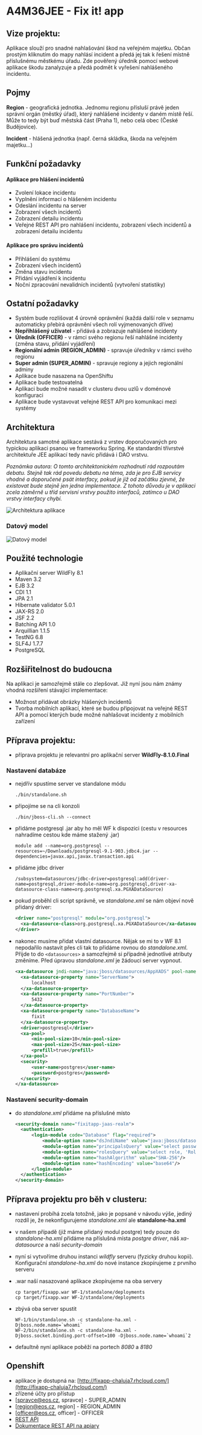 # A4M36JEE - Fix it! app #

## Vize projektu: ##
Aplikace slouží pro snadné nahlašování škod na veřejném majetku. Občan prostým kliknutím do mapy nahlásí incident a předá jej tak k řešení místně příslušnému městkému úřadu. Zde pověřený úředník pomocí webové aplikace škodu zanalyzuje a předá podmět k vyřešení nahlášeného incidentu.

## Pojmy ##
**Region** - geografická jednotka. Jednomu regionu přísluší právě jeden správní orgán (městký úřad), který nahlášené incidenty v daném místě řeší. Může to tedy být buď městská část (Praha 1), nebo celá obec (České Budějovice).

**Incident** - hlášená jednotka (např. černá skládka, škoda na veřejném majetku…)

## Funkční požadavky ##
#### Aplikace pro hlášení incidentů ####
* Zvolení lokace incidentu
* Vyplnění informací o hlášeném incidentu
* Odeslání incidentu na server
* Zobrazení všech incidentů
* Zobrazení detailu incidentu
* Veřejné REST API pro nahlášení incidentu, zobrazení všech incidentů a zobrazení detailu incidentu

#### Aplikace pro správu incidentů ####
* Přihlášení do systému
* Zobrazení všech incidentů
* Změna stavu incidentu
* Přidání vyjádření k incidentu
* Noční zpracování nevalidních incidentů (vytvoření statistiky)

## Ostatní požadavky ##
* Systém bude rozlišovat 4 úrovně oprávnění (každá další role v seznamu automaticky přebírá oprávnění všech rolí vyjmenovaných dříve)
 * **Nepřihlášený uživatel** - přidává a zobrazuje nahlášené incidenty
 * **Úředník (OFFICER)** - v rámci svého regionu řeší nahlášné incidenty (změna stavu, přidání vyjádření)
 * **Regionální admin (REGION_ADMIN)** - spravuje úředníky v rámci svého regionu
 * **Super admin (SUPER_ADMIN)** - spravuje regiony a jejich regionální adminy
* Aplikace bude nasazena na OpenShiftu
* Aplikace bude testovatelná
* Aplikaci bude možné nasadit v clusteru dvou uzlů v doménové konfiguraci
* Aplikace bude vystavovat veřejné REST API pro komunikaci mezi systémy

## Architektura ##
Architektura samotné aplikace sestává z vrstev doporučovaných pro typickou aplikaci psanou ve frameworku Spring. Ke standardní třívrstvé architektuře JEE aplikací tedy navíc přidává i DAO vrstvu. 

*Poznámka autora: O tomto architektonickém rozhodnutí rád rozpoutám debatu. Stejně tak rád povedu debatu na téma, zda je pro EJB servicy vhodné a doporučené psát interfacy, pokud je již od začátku zjevné, že existovat bude stejně jen jedna implementace. Z tohoto důvodu je v aplikaci  zcela záměrně u tříd servisní vrstvy použito interfaců, zatímco u DAO vrstvy interfacy chybí.*

![Architektura aplikace](doc/fixAppArchitecture.png)


### Datový model ###

![Datový model](doc/fixAppModel.png)


## Použité technologie ##
* Aplikační server WildFly 8.1
* Maven 3.2
* EJB 3.2
* CDI	1.1
* JPA 2.1
* Hibernate validator 5.0.1
* JAX-RS 2.0
* JSF 2.2
* Batching API 1.0
* Arquillian 1.1.5
* TestNG 6.8
* SLF4J 1.7.7
* PostgreSQL

## Rozšiřitelnost do budoucna ##
Na aplikaci je samozřejmě stále co zlepšovat. Již nyní jsou nám známy vhodná rozšíření stávající implementace:
* Možnost přidávat obrázky hlášených incidentů
* Tvorba mobilních aplikací, které se budou připojovat na veřejné REST API a pomocí kterých bude možné nahlašovat incidenty z mobilních zařízení

## Příprava projektu: ##

* příprava projektu je relevantní pro aplikační server **WildFly-8.1.0.Final**

### Nastavení databáze ###

* nejdřív spustíme server ve standalone módu

  ``./bin/standalone.sh``

* připojíme se na cli konzoli

  ``./bin/jboss-cli.sh --connect``

* přidáme postgresql .jar aby ho měl WF k dispozici (cestu v resources nahradíme cestou kde máme stažený .jar)

  ``module add --name=org.postgresql --resources=~/Downloads/postgresql-9.1-903.jdbc4.jar --dependencies=javax.api,javax.transaction.api``

* přidáme jdbc driver

  ``/subsystem=datasources/jdbc-driver=postgresql:add(driver-name=postgresql,driver-module-name=org.postgresql,driver-xa-datasource-class-name=org.postgresql.xa.PGXADataSource)``
  
* pokud proběhl cli script správně, ve *standalone.xml* se nám objeví nově přidaný driver:

  ```xml
  <driver name="postgresql" module="org.postgresql">
    <xa-datasource-class>org.postgresql.xa.PGXADataSource</xa-datasource-class>
  </driver>
  ```

* nakonec musíme přidat vlastní datasource. Nějak se mi to v WF 8.1 nepodařilo nastavit přes cli tak to přidáme rovnou do *standalone.xml*. Přijde to do ``<datasources>`` a samozřejmě si případně jednotlivé atributy změníme. Před úpravou *standalone.xml* je žádoucí server vypnout.

  ```xml
  <xa-datasource jndi-name="java:jboss/datasources/AppXADS" pool-name="AppXADS" enabled="true">
    <xa-datasource-property name="ServerName">
        localhost
    </xa-datasource-property>
    <xa-datasource-property name="PortNumber">
        5432
    </xa-datasource-property>
    <xa-datasource-property name="DatabaseName">
        fixit
    </xa-datasource-property>
    <driver>postgresql</driver>
    <xa-pool>
        <min-pool-size>10</min-pool-size>
        <max-pool-size>25</max-pool-size>
        <prefill>true</prefill>
    </xa-pool>
    <security>
        <user-name>postgres</user-name>
        <password>postgres</password>
    </security>
  </xa-datasource>
  ```


### Nastavení security-domain ###

* do *standalone.xml* přidáme na příslušné místo

  ```xml
  <security-domain name="fixitapp-jaas-realm">
    <authentication>
        <login-module code="Database" flag="required">
            <module-option name="dsJndiName" value="java:jboss/datasources/AppXADS"/>
            <module-option name="principalsQuery" value="select password from person where username=?"/>
            <module-option name="rolesQuery" value="select role, 'Roles' from person where username=?"/>
            <module-option name="hashAlgorithm" value="SHA-256"/>
            <module-option name="hashEncoding" value="base64"/>
        </login-module>
    </authentication>
  </security-domain>
  ```
  
## Příprava projektu pro běh v clusteru: ##

* nastavení probíhá zcela totožně, jako je popsané v návodu výše, jediný rozdíl je, že nekonfigurujeme *standalone.xml* ale **standalone-ha.xml**

* v našem případě (již máme přidaný modul postgre) tedy pouze do *standalone-ha.xml* přidáme na příslušná místa *postgre driver*, náš *xa-datasource* a naší *security-domain*

* nyní si vytvoříme druhou instanci *wildfly* serveru (fyzicky druhou kopii). Konfigurační *standalone-ha.xml* do nové instance zkopírujeme z prvního serveru

* .war naší nasazované aplikace zkopírujeme na oba servery
  ```
  cp target/fixapp.war WF-1/standalone/deployments
  cp target/fixapp.war WF-2/standalone/deployments
  ```
  
* zbývá oba server spustit
  ```
  WF-1/bin/standalone.sh -c standalone-ha.xml -Djboss.node.name=`whoami`
  WF-2/bin/standalone.sh -c standalone-ha.xml -Djboss.socket.binding.port-offset=100 -Djboss.node.name=`whoami`2
  ```

* defaultně nyní aplikace poběží na portech *8080* a *8180*

## Openshift ##
* aplikace je dostupná na: [http://fixapp-chaluja7.rhcloud.com/](http://fixapp-chaluja7.rhcloud.com/)
* zřízené účty pro přístup
 * [spravce@eos.cz, spravce] - SUPER_ADMIN
 * [region@eos.cz, region] - REGION_ADMIN
 * [officer@eos.cz, officer] - OFFICER
* [REST API](http://fixapp-chaluja7.rhcloud.com/api/v1/)
* [Dokumentace REST API na apiary](http://docs.fixapppublicapi.apiary.io/#)

  